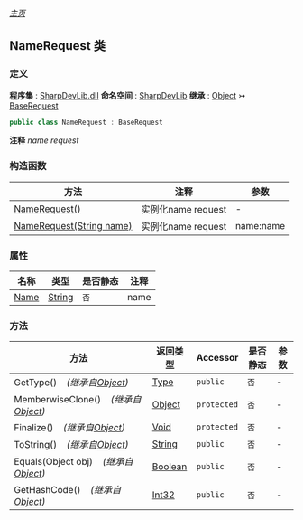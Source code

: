 ###### [主页](./Index.md "主页")
## NameRequest 类
### 定义
**程序集** : [SharpDevLib.dll](./SharpDevLib.assembly.md "SharpDevLib.dll")
**命名空间** : [SharpDevLib](./SharpDevLib.namespace.md "SharpDevLib")
**继承** : [Object](https://learn.microsoft.com/en-us/dotnet/api/system.object "Object") ↣ [BaseRequest](./SharpDevLib.BaseRequest.md "BaseRequest")
``` csharp
public class NameRequest : BaseRequest
```
**注释**
*name request*

### 构造函数
|方法|注释|参数|
|---|---|---|
|[NameRequest()](./SharpDevLib.NameRequest.ctor.md "NameRequest()")|实例化name request|-|
|[NameRequest(String name)](./SharpDevLib.NameRequest.ctor.String.md "NameRequest(String name)")|实例化name request|name:name|

### 属性
|名称|类型|是否静态|注释|
|---|---|---|---|
|[Name](./SharpDevLib.NameRequest.Name.md "Name")|[String](https://learn.microsoft.com/en-us/dotnet/api/system.string "String")|`否`|name|

### 方法
|方法|返回类型|Accessor|是否静态|参数|
|---|---|---|---|---|
|GetType()&nbsp;&nbsp;&nbsp;&nbsp;*(继承自[Object](https://learn.microsoft.com/en-us/dotnet/api/system.object "Object"))*|[Type](https://learn.microsoft.com/en-us/dotnet/api/system.type "Type")|`public`|`否`|-|
|MemberwiseClone()&nbsp;&nbsp;&nbsp;&nbsp;*(继承自[Object](https://learn.microsoft.com/en-us/dotnet/api/system.object "Object"))*|[Object](https://learn.microsoft.com/en-us/dotnet/api/system.object "Object")|`protected`|`否`|-|
|Finalize()&nbsp;&nbsp;&nbsp;&nbsp;*(继承自[Object](https://learn.microsoft.com/en-us/dotnet/api/system.object "Object"))*|[Void](https://learn.microsoft.com/en-us/dotnet/api/system.void "Void")|`protected`|`否`|-|
|ToString()&nbsp;&nbsp;&nbsp;&nbsp;*(继承自[Object](https://learn.microsoft.com/en-us/dotnet/api/system.object "Object"))*|[String](https://learn.microsoft.com/en-us/dotnet/api/system.string "String")|`public`|`否`|-|
|Equals(Object obj)&nbsp;&nbsp;&nbsp;&nbsp;*(继承自[Object](https://learn.microsoft.com/en-us/dotnet/api/system.object "Object"))*|[Boolean](https://learn.microsoft.com/en-us/dotnet/api/system.boolean "Boolean")|`public`|`否`|-|
|GetHashCode()&nbsp;&nbsp;&nbsp;&nbsp;*(继承自[Object](https://learn.microsoft.com/en-us/dotnet/api/system.object "Object"))*|[Int32](https://learn.microsoft.com/en-us/dotnet/api/system.int32 "Int32")|`public`|`否`|-|

